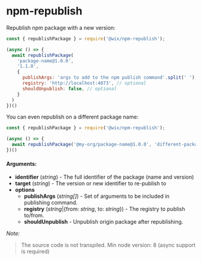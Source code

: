 # npm-republish

Republish npm package with a new version:

```javascript 1.8
const { republishPackage } = require('@wix/npm-republish');

(async () => {
  await republishPackage(
    'package-name@1.0.0',
    '1.1.0',
    {
      publishArgs: 'args to add to the npm publish command'.split(' '), // optional
      registry: 'http://localhost:4873', // optional
      shouldUnpublish: false, // optional
    }
  )
})()
```

You can even republish on a different package name:

```javascript 1.8
const { republishPackage } = require('@wix/npm-republish');

(async () => {
  await republishPackage('@my-org/package-name@1.0.0', 'different-package-name@1.1.0')
})()
```


#### Arguments:

- **identifier** (*string*) - The full identifier of the package (name and version)
- **target** (*string*) - The version or new identifier to re-publish to
- **options**
  - **publishArgs** (*string[]*) - Set of arguments to be included in publishing command. 
  - **registry** (*string*|{from: *string*, to: *string*}) - The registry to publish to/from.
  - **shouldUnpublish** - Unpublish origin package after republishing.

*Note:*
>The source code is not transpiled. Min node version: 8 (async support is required)
